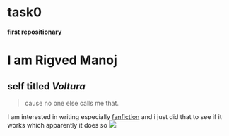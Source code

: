 # task0
**first repositionary**

 # I am **Rigved Manoj**
## self titled *Voltura* 
> cause no one else calls me that.

I am interested in writing especially [fanfiction](https://www.fanfiction.net) and i just did that to see if it works which apparently it does
so ![](https://cheersboston.com/assets/img/cheers-logo.png)
